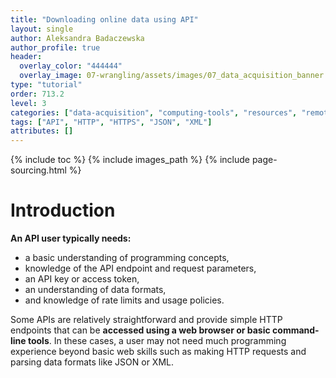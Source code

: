 ```yaml
---
title: "Downloading online data using API"
layout: single
author: Aleksandra Badaczewska
author_profile: true
header:
  overlay_color: "444444"
  overlay_image: 07-wrangling/assets/images/07_data_acquisition_banner.png
type: "tutorial"
order: 713.2
level: 3
categories: ["data-acquisition", "computing-tools", "resources", "remote-access", "command-line", "data-types"]
tags: ["API", "HTTP", "HTTPS", "JSON", "XML"]
attributes: []
---
```


{% include toc %}
{% include images_path %}
{% include page-sourcing.html %}


# Introduction


**An API user typically needs:**
* a basic understanding of programming concepts,
* knowledge of the API endpoint and request parameters,
* an API key or access token,
* an understanding of data formats,
* and knowledge of rate limits and usage policies.

Some APIs are relatively straightforward and provide simple HTTP endpoints that can be **accessed using a web browser or basic command-line tools**. In these cases, a user may not need much programming experience beyond basic web skills such as making HTTP requests and parsing data formats like JSON or XML.
